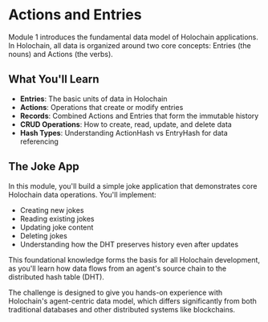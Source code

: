 # Actions and Entries

Module 1 introduces the fundamental data model of Holochain applications. In Holochain, all data is organized around two core concepts: Entries (the nouns) and Actions (the verbs).

## What You'll Learn

- **Entries**: The basic units of data in Holochain
- **Actions**: Operations that create or modify entries
- **Records**: Combined Actions and Entries that form the immutable history
- **CRUD Operations**: How to create, read, update, and delete data
- **Hash Types**: Understanding ActionHash vs EntryHash for data referencing

## The Joke App

In this module, you'll build a simple joke application that demonstrates core Holochain data operations. You'll implement:

- Creating new jokes
- Reading existing jokes
- Updating joke content
- Deleting jokes
- Understanding how the DHT preserves history even after updates

This foundational knowledge forms the basis for all Holochain development, as you'll learn how data flows from an agent's source chain to the distributed hash table (DHT).

The challenge is designed to give you hands-on experience with Holochain's agent-centric data model, which differs significantly from both traditional databases and other distributed systems like blockchains.